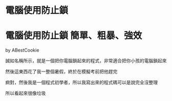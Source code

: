# 電腦使用防止鎖
# 電腦使用防止鎖 簡單、粗暴、強效   
  by ABestCookie
                       
誠如名稱所示，就是一個把你電腦鎖起來的程式，非常適合把你小孩的電腦鎖起來

然後這東西花了我一整個暑假，終於在模擬考前把他趕完

痾對，然後我是一個程式初學者，所以我寫出來的程式碼可以是說完全沒整理

所以看起來很像垃圾
